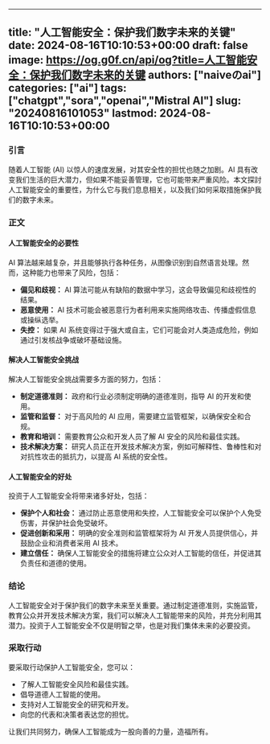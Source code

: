
---
title: "人工智能安全：保护我们数字未来的关键"
date: 2024-08-16T10:10:53+00:00
draft: false
image: https://og.g0f.cn/api/og?title=人工智能安全：保护我们数字未来的关键
authors: ["naiveのai"]
categories: ["ai"]
tags: ["chatgpt","sora","openai","Mistral AI"]
slug: "20240816101053"
lastmod: 2024-08-16T10:10:53+00:00
---
### 引言

随着人工智能 (AI) 以惊人的速度发展，对其安全性的担忧也随之加剧。AI 具有改变我们生活的巨大潜力，但如果不能妥善管理，它也可能带来严重风险。本文探討人工智能安全的重要性，为什么它与我们息息相关，以及我们如何采取措施保护我们的数字未来。

### 正文

#### 人工智能安全的必要性

AI 算法越来越复杂，并且能够执行各种任务，从图像识别到自然语言处理。然而，这种能力也带来了风险，包括：

* **偏见和歧视：** AI 算法可能从有缺陷的数据中学习，这会导致偏见和歧视性的结果。
* **恶意使用：** AI 技术可能会被恶意行为者利用来实施网络攻击、传播虚假信息或操纵选举。
* **失控：** 如果 AI 系统变得过于强大或自主，它们可能会对人类造成危险，例如通过引发核战争或破坏基础设施。

#### 解决人工智能安全挑战

解决人工智能安全挑战需要多方面的努力，包括：

* **制定道德准则：** 政府和行业必须制定明确的道德准则，指导 AI 的开发和使用。
* **监管和监督：** 对于高风险的 AI 应用，需要建立监管框架，以确保安全和合规。
* **教育和培训：** 需要教育公众和开发人员了解 AI 安全的风险和最佳实践。
* **技术解决方案：** 研究人员正在开发技术解决方案，例如可解释性、鲁棒性和对对抗性攻击的抵抗力，以提高 AI 系统的安全性。

#### 人工智能安全的好处

投资于人工智能安全将带来诸多好处，包括：

* **保护个人和社会：** 通过防止恶意使用和失控，人工智能安全可以保护个人免受伤害，并保护社会免受破坏。
* **促进创新和采用：** 明确的安全准则和监管框架将为 AI 开发人员提供信心，并鼓励企业和消费者采用 AI 技术。
* **建立信任：** 确保人工智能安全的措施将建立公众对人工智能的信任，并促进其负责任和道德的使用。

### 结论

人工智能安全对于保护我们的数字未来至关重要。通过制定道德准则，实施监管，教育公众并开发技术解决方案，我们可以解决人工智能带来的风险，并充分利用其潜力。投资于人工智能安全不仅是明智之举，也是对我们集体未来的必要投资。

### 采取行动

要采取行动保护人工智能安全，您可以：

* 了解人工智能安全风险和最佳实践。
* 倡导道德人工智能的使用。
* 支持对人工智能安全的研究和开发。
* 向您的代表和决策者表达您的担忧。

让我们共同努力，确保人工智能成为一股向善的力量，造福所有。